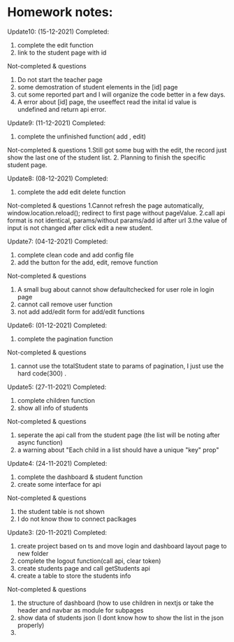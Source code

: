 
# Homework notes:

Update10: (15-12-2021)
Completed:
1. complete the edit function
2. link to the student page with id

Not-completed & questions
1. Do not start the teacher page
2. some demostration of student elements in the [id] page
3. cut some reported part and I will organize the code better in a few days. 
4. A error about [id] page, the useeffect read the inital id value is undefined and return api error. 

Update9: (11-12-2021)
Completed:
1. complete the unfinished function( add , edit)

Not-completed & questions
1.Still got some bug with the edit, the record just show the last one of the student list. 
2. Planning to finish the specific student page.


Update8: (08-12-2021)
Completed:
1. complete the add edit delete function

Not-completed & questions
1.Cannot refresh the page automatically, window.location.reload(); redirect to first page without pageValue.
2.call api format is not identical, params/without params/add id after url
3.the value of input is not changed after click edit a new student. 


Update7: (04-12-2021)
Completed:
1. complete clean code and add config file
2. add the button for the add, edit, remove function

Not-completed & questions
1. A small bug about cannot show defaultchecked for user role in login page
2. cannot call remove user function 
3. not add add/edit form for add/edit functions

Update6: (01-12-2021)
Completed:
1. complete the pagination function

Not-completed & questions
1. cannot use the totalStudent state to params of pagination, I just use the hard code(300) .

Update5: (27-11-2021)
Completed:
1. complete children function
2. show all info of students

Not-completed & questions
1. seperate the api call from the student page (the list will be noting after async function)
2. a warning about "Each child in a list should have a unique "key" prop"

Update4: (24-11-2021)
Completed:
1. complete the dashboard & student function 
2. create some interface for api

Not-completed & questions
1. the student table is not shown
2. I do not know thow to connect paclkages 


Update3: (20-11-2021)
Completed:
1. create project based on ts and move login and dashboard layout page to new folder
2. complete the logout function(call api, clear token)
3. create students page and call getStudents api
4. create a table to store the students info

Not-completed & questions
1. the structure of dashboard (how to use children in nextjs or take the header and navbar as module for subpages
2. show data of students json (I dont know how to show the list in the json properly)
3. 






